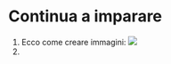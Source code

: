 # Continua a imparare

1) Ecco come creare immagini: ![](https://static.trinityroad.com/prod/2000/2066548.jpg)
2) 
